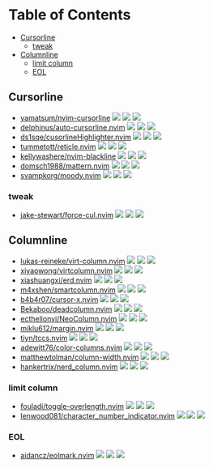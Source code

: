 # Table of Contents

<!-- toc -->

- [Cursorline](#cursorline)
  * [tweak](#tweak)
- [Columnline](#columnline)
  * [limit column](#limit-column)
  * [EOL](#eol)

<!-- tocstop -->

## Cursorline

- [yamatsum/nvim-cursorline](https://github.com/yamatsum/nvim-cursorline) ![](https://img.shields.io/github/stars/yamatsum/nvim-cursorline) ![](https://img.shields.io/github/last-commit/yamatsum/nvim-cursorline) ![](https://img.shields.io/github/commit-activity/y/yamatsum/nvim-cursorline)
- [delphinus/auto-cursorline.nvim](https://github.com/delphinus/auto-cursorline.nvim) ![](https://img.shields.io/github/stars/delphinus/auto-cursorline.nvim) ![](https://img.shields.io/github/last-commit/delphinus/auto-cursorline.nvim) ![](https://img.shields.io/github/commit-activity/y/delphinus/auto-cursorline.nvim)
- [ds1sqe/cusorlineHighlighter.nvim](https://github.com/ds1sqe/cusorlineHighlighter.nvim) ![](https://img.shields.io/github/stars/ds1sqe/cusorlineHighlighter.nvim) ![](https://img.shields.io/github/last-commit/ds1sqe/cusorlineHighlighter.nvim) ![](https://img.shields.io/github/commit-activity/y/ds1sqe/cusorlineHighlighter.nvim)
- [tummetott/reticle.nvim](https://github.com/tummetott/reticle.nvim) ![](https://img.shields.io/github/stars/tummetott/reticle.nvim) ![](https://img.shields.io/github/last-commit/tummetott/reticle.nvim) ![](https://img.shields.io/github/commit-activity/y/tummetott/reticle.nvim)
- [kellywashere/nvim-blackline](https://github.com/kellywashere/nvim-blackline) ![](https://img.shields.io/github/stars/kellywashere/nvim-blackline) ![](https://img.shields.io/github/last-commit/kellywashere/nvim-blackline) ![](https://img.shields.io/github/commit-activity/y/kellywashere/nvim-blackline)
- [domsch1988/mattern.nvim](https://github.com/domsch1988/mattern.nvim) ![](https://img.shields.io/github/stars/domsch1988/mattern.nvim) ![](https://img.shields.io/github/last-commit/domsch1988/mattern.nvim) ![](https://img.shields.io/github/commit-activity/y/domsch1988/mattern.nvim)
- [svampkorg/moody.nvim](https://github.com/svampkorg/moody.nvim) ![](https://img.shields.io/github/stars/svampkorg/moody.nvim) ![](https://img.shields.io/github/last-commit/svampkorg/moody.nvim) ![](https://img.shields.io/github/commit-activity/y/svampkorg/moody.nvim)

### tweak

- [jake-stewart/force-cul.nvim](https://github.com/jake-stewart/force-cul.nvim) ![](https://img.shields.io/github/stars/jake-stewart/force-cul.nvim) ![](https://img.shields.io/github/last-commit/jake-stewart/force-cul.nvim) ![](https://img.shields.io/github/commit-activity/y/jake-stewart/force-cul.nvim)

## Columnline

- [lukas-reineke/virt-column.nvim](https://github.com/lukas-reineke/virt-column.nvim) ![](https://img.shields.io/github/stars/lukas-reineke/virt-column.nvim) ![](https://img.shields.io/github/last-commit/lukas-reineke/virt-column.nvim) ![](https://img.shields.io/github/commit-activity/y/lukas-reineke/virt-column.nvim)
- [xiyaowong/virtcolumn.nvim](https://github.com/xiyaowong/virtcolumn.nvim) ![](https://img.shields.io/github/stars/xiyaowong/virtcolumn.nvim) ![](https://img.shields.io/github/last-commit/xiyaowong/virtcolumn.nvim) ![](https://img.shields.io/github/commit-activity/y/xiyaowong/virtcolumn.nvim)
- [xiashuangxi/erd.nvim](https://github.com/xiashuangxi/erd.nvim) ![](https://img.shields.io/github/stars/xiashuangxi/erd.nvim) ![](https://img.shields.io/github/last-commit/xiashuangxi/erd.nvim) ![](https://img.shields.io/github/commit-activity/y/xiashuangxi/erd.nvim)
- [m4xshen/smartcolumn.nvim](https://github.com/m4xshen/smartcolumn.nvim) ![](https://img.shields.io/github/stars/m4xshen/smartcolumn.nvim) ![](https://img.shields.io/github/last-commit/m4xshen/smartcolumn.nvim) ![](https://img.shields.io/github/commit-activity/y/m4xshen/smartcolumn.nvim)
- [b4b4r07/cursor-x.nvim](https://github.com/b4b4r07/cursor-x.nvim) ![](https://img.shields.io/github/stars/b4b4r07/cursor-x.nvim) ![](https://img.shields.io/github/last-commit/b4b4r07/cursor-x.nvim) ![](https://img.shields.io/github/commit-activity/y/b4b4r07/cursor-x.nvim)
- [Bekaboo/deadcolumn.nvim](https://github.com/Bekaboo/deadcolumn.nvim) ![](https://img.shields.io/github/stars/Bekaboo/deadcolumn.nvim) ![](https://img.shields.io/github/last-commit/Bekaboo/deadcolumn.nvim) ![](https://img.shields.io/github/commit-activity/y/Bekaboo/deadcolumn.nvim)
- [ecthelionvi/NeoColumn.nvim](https://github.com/ecthelionvi/NeoColumn.nvim) ![](https://img.shields.io/github/stars/ecthelionvi/NeoColumn.nvim) ![](https://img.shields.io/github/last-commit/ecthelionvi/NeoColumn.nvim) ![](https://img.shields.io/github/commit-activity/y/ecthelionvi/NeoColumn.nvim)
- [miklu612/margin.nvim](https://github.com/miklu612/margin.nvim) ![](https://img.shields.io/github/stars/miklu612/margin.nvim) ![](https://img.shields.io/github/last-commit/miklu612/margin.nvim) ![](https://img.shields.io/github/commit-activity/y/miklu612/margin.nvim)
- [tiyn/tccs.nvim](https://github.com/tiyn/tccs.nvim) ![](https://img.shields.io/github/stars/tiyn/tccs.nvim) ![](https://img.shields.io/github/last-commit/tiyn/tccs.nvim) ![](https://img.shields.io/github/commit-activity/y/tiyn/tccs.nvim)
- [adewitt76/color-columns.nvim](https://github.com/adewitt76/color-columns.nvim) ![](https://img.shields.io/github/stars/adewitt76/color-columns.nvim) ![](https://img.shields.io/github/last-commit/adewitt76/color-columns.nvim) ![](https://img.shields.io/github/commit-activity/y/adewitt76/color-columns.nvim)
- [matthewtolman/column-width.nvim](https://github.com/matthewtolman/column-width.nvim) ![](https://img.shields.io/github/stars/matthewtolman/column-width.nvim) ![](https://img.shields.io/github/last-commit/matthewtolman/column-width.nvim) ![](https://img.shields.io/github/commit-activity/y/matthewtolman/column-width.nvim)
- [hankertrix/nerd_column.nvim](https://github.com/hankertrix/nerd_column.nvim) ![](https://img.shields.io/github/stars/hankertrix/nerd_column.nvim) ![](https://img.shields.io/github/last-commit/hankertrix/nerd_column.nvim) ![](https://img.shields.io/github/commit-activity/y/hankertrix/nerd_column.nvim)

### limit column

- [fouladi/toggle-overlength.nvim](https://github.com/fouladi/toggle-overlength.nvim) ![](https://img.shields.io/github/stars/fouladi/toggle-overlength.nvim) ![](https://img.shields.io/github/last-commit/fouladi/toggle-overlength.nvim) ![](https://img.shields.io/github/commit-activity/y/fouladi/toggle-overlength.nvim)
- [lenwood081/character_number_indicator.nvim](https://github.com/lenwood081/character_number_indicator.nvim) ![](https://img.shields.io/github/stars/lenwood081/character_number_indicator.nvim) ![](https://img.shields.io/github/last-commit/lenwood081/character_number_indicator.nvim) ![](https://img.shields.io/github/commit-activity/y/lenwood081/character_number_indicator.nvim)

### EOL

- [aidancz/eolmark.nvim](https://github.com/aidancz/eolmark.nvim) ![](https://img.shields.io/github/stars/aidancz/eolmark.nvim) ![](https://img.shields.io/github/last-commit/aidancz/eolmark.nvim) ![](https://img.shields.io/github/commit-activity/y/aidancz/eolmark.nvim)
